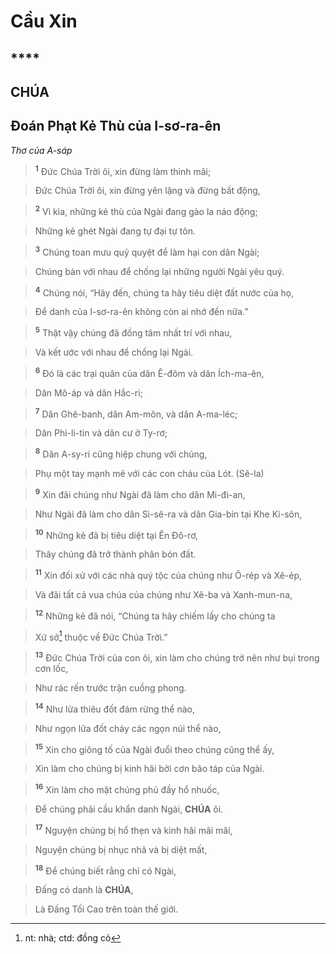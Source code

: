 # Cầu Xin

## ****

## CHÚA

## Đoán Phạt Kẻ Thù của I-sơ-ra-ên
*Thơ của A-sáp*

> <sup><b>1</b></sup> Đức Chúa Trời ôi, xin đừng làm thinh mãi;
>


> Đức Chúa Trời ôi, xin đừng yên lặng và đừng bất động,
>


> <sup><b>2</b></sup> Vì kìa, những kẻ thù của Ngài đang gào la náo động;
>


> Những kẻ ghét Ngài đang tự đại tự tôn.
>


> <sup><b>3</b></sup> Chúng toan mưu quỷ quyệt để làm hại con dân Ngài;
>


> Chúng bàn với nhau để chống lại những người Ngài yêu quý.
>


> <sup><b>4</b></sup> Chúng nói, “Hãy đến, chúng ta hãy tiêu diệt đất nước của họ,
>


> Để danh của I-sơ-ra-ên không còn ai nhớ đến nữa.”
>


> <sup><b>5</b></sup> Thật vậy chúng đã đồng tâm nhất trí với nhau,
>


> Và kết ước với nhau để chống lại Ngài.
>


> <sup><b>6</b></sup> Đó là các trại quân của dân Ê-đôm và dân Ích-ma-ên,
>


> Dân Mô-áp và dân Hắc-ri;
>


> <sup><b>7</b></sup> Dân Ghê-banh, dân Am-môn, và dân A-ma-léc;
>


> Dân Phi-li-tin và dân cư ở Ty-rơ;
>


> <sup><b>8</b></sup> Dân A-sy-ri cũng hiệp chung với chúng,
>


> Phụ một tay mạnh mẽ với các con cháu của Lót. (Sê-la)
>


> <sup><b>9</b></sup> Xin đãi chúng như Ngài đã làm cho dân Mi-đi-an,
>


> Như Ngài đã làm cho dân Si-sê-ra và dân Gia-bin tại Khe Ki-sôn,
>


> <sup><b>10</b></sup> Những kẻ đã bị tiêu diệt tại Ên Đô-rơ,
>


> Thây chúng đã trở thành phân bón đất.
>


> <sup><b>11</b></sup> Xin đối xử với các nhà quý tộc của chúng như Ô-rép và Xê-ép,
>


> Và đãi tất cả vua chúa của chúng như Xê-ba và Xanh-mun-na,
>


> <sup><b>12</b></sup> Những kẻ đã nói, “Chúng ta hãy chiếm lấy cho chúng ta
>


> Xứ sở[^1-3d029538-0f49-4c12-a6d7-e47f1976f6ad] thuộc về Đức Chúa Trời.”
>


> <sup><b>13</b></sup> Đức Chúa Trời của con ôi, xin làm cho chúng trở nên như bụi trong cơn lốc,
>


> Như rác rến trước trận cuồng phong.
>


> <sup><b>14</b></sup> Như lửa thiêu đốt đám rừng thể nào,
>


> Như ngọn lửa đốt cháy các ngọn núi thể nào,
>


> <sup><b>15</b></sup> Xin cho giông tố của Ngài đuổi theo chúng cũng thể ấy,
>


> Xin làm cho chúng bị kinh hãi bởi cơn bão táp của Ngài.
>


> <sup><b>16</b></sup> Xin làm cho mặt chúng phủ đầy hổ nhuốc,
>


> Để chúng phải cầu khẩn danh Ngài, **CHÚA** ôi.
>


> <sup><b>17</b></sup> Nguyện chúng bị hổ thẹn và kinh hãi mãi mãi,
>


> Nguyện chúng bị nhục nhã và bị diệt mất,
>


> <sup><b>18</b></sup> Để chúng biết rằng chỉ có Ngài,
>


> Đấng có danh là **CHÚA**,
>


> Là Đấng Tối Cao trên toàn thế giới.
>

[^1-3d029538-0f49-4c12-a6d7-e47f1976f6ad]: nt: nhà; ctd: đồng cỏ